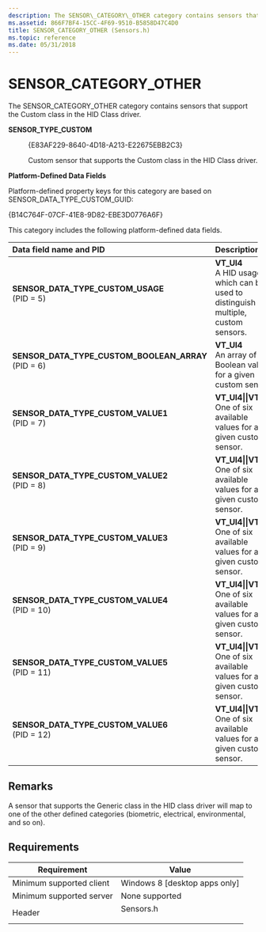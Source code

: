 ```yaml
---
description: The SENSOR\_CATEGORY\_OTHER category contains sensors that support the Custom class in the HID Class driver.
ms.assetid: 866F7BF4-15CC-4F69-9510-B5858D47C4D0
title: SENSOR_CATEGORY_OTHER (Sensors.h)
ms.topic: reference
ms.date: 05/31/2018
---
```


# SENSOR\_CATEGORY\_OTHER

The SENSOR\_CATEGORY\_OTHER category contains sensors that support the Custom class in the HID Class driver.

<dl> <dt>

<span id="SENSOR_TYPE_CUSTOM"></span><span id="sensor_type_custom"></span>**SENSOR\_TYPE\_CUSTOM**
</dt> <dd> <dl> <dt>

{E83AF229-8640-4D18-A213-E22675EBB2C3}
</dt> <dt>



Custom sensor that supports the Custom class in the HID Class driver.


</dt> </dl> </dd> </dl>

**Platform-Defined Data Fields**

Platform-defined property keys for this category are based on SENSOR\_DATA\_TYPE\_CUSTOM\_GUID:

{B14C764F-07CF-41E8-9D82-EBE3D0776A6F}

This category includes the following platform-defined data fields.



| Data field name and PID                                                                                                                                                                                                                                                                                    | Description                                                                                              |
|:-----------------------------------------------------------------------------------------------------------------------------------------------------------------------------------------------------------------------------------------------------------------------------------------------------------|:---------------------------------------------------------------------------------------------------------|
| <span id="SENSOR_DATA_TYPE_CUSTOM_USAGE"></span><span id="sensor_data_type_custom_usage"></span><dl> <dt>**SENSOR\_DATA\_TYPE\_CUSTOM\_USAGE**</dt> <dt> (PID = 5) </dt> </dl>                          | **VT\_UI4**<br/> A HID usage which can be used to distinguish multiple, custom sensors.<br/> |
| <span id="SENSOR_DATA_TYPE_CUSTOM_BOOLEAN_ARRAY"></span><span id="sensor_data_type_custom_boolean_array"></span><dl> <dt>**SENSOR\_DATA\_TYPE\_CUSTOM\_BOOLEAN\_ARRAY**</dt> <dt> (PID = 6) </dt> </dl> | **VT\_UI4**<br/> An array of Boolean values for a given custom sensor.<br/>                  |
| <span id="SENSOR_DATA_TYPE_CUSTOM_VALUE1"></span><span id="sensor_data_type_custom_value1"></span><dl> <dt>**SENSOR\_DATA\_TYPE\_CUSTOM\_VALUE1**</dt> <dt> (PID = 7) </dt> </dl>                       | **VT\_UI4\|\|VT\_R4**<br/> One of six available values for a given custom sensor.<br/>       |
| <span id="SENSOR_DATA_TYPE_CUSTOM_VALUE2"></span><span id="sensor_data_type_custom_value2"></span><dl> <dt>**SENSOR\_DATA\_TYPE\_CUSTOM\_VALUE2**</dt> <dt> (PID = 8) </dt> </dl>                       | **VT\_UI4\|\|VT\_R4**<br/> One of six available values for a given custom sensor.<br/>       |
| <span id="SENSOR_DATA_TYPE_CUSTOM_VALUE3"></span><span id="sensor_data_type_custom_value3"></span><dl> <dt>**SENSOR\_DATA\_TYPE\_CUSTOM\_VALUE3**</dt> <dt> (PID = 9) </dt> </dl>                       | **VT\_UI4\|\|VT\_R4**<br/> One of six available values for a given custom sensor.<br/>       |
| <span id="SENSOR_DATA_TYPE_CUSTOM_VALUE4"></span><span id="sensor_data_type_custom_value4"></span><dl> <dt>**SENSOR\_DATA\_TYPE\_CUSTOM\_VALUE4**</dt> <dt> (PID = 10) </dt> </dl>                      | **VT\_UI4\|\|VT\_R4**<br/> One of six available values for a given custom sensor.<br/>       |
| <span id="SENSOR_DATA_TYPE_CUSTOM_VALUE5"></span><span id="sensor_data_type_custom_value5"></span><dl> <dt>**SENSOR\_DATA\_TYPE\_CUSTOM\_VALUE5**</dt> <dt> (PID = 11) </dt> </dl>                      | **VT\_UI4\|\|VT\_R4**<br/> One of six available values for a given custom sensor.<br/>       |
| <span id="SENSOR_DATA_TYPE_CUSTOM_VALUE6"></span><span id="sensor_data_type_custom_value6"></span><dl> <dt>**SENSOR\_DATA\_TYPE\_CUSTOM\_VALUE6**</dt> <dt> (PID = 12) </dt> </dl>                      | **VT\_UI4\|\|VT\_R4**<br/> One of six available values for a given custom sensor.<br/>       |



## Remarks

A sensor that supports the Generic class in the HID class driver will map to one of the other defined categories (biometric, electrical, environmental, and so on).

## Requirements



| Requirement | Value |
|-------------------------------------|--------------------------------------------------------------------------------------|
| Minimum supported client<br/> | Windows 8 \[desktop apps only\]<br/>                                           |
| Minimum supported server<br/> | None supported<br/>                                                            |
| Header<br/>                   | <dl> <dt>Sensors.h</dt> </dl> |



 

 





